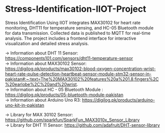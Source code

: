 # Stress-Identification-IIOT-Project
Stress Identification Using IIOT integrates MAX30102 for heart rate monitoring, DHT11 for temperature sensing, and HC-05 Bluetooth module for data transmission. Collected data is published to MQTT for real-time analysis. The project includes a frontend interface for interactive visualization and detailed stress analysis.

-> Information about DHT 11 Sensor: https://components101.com/sensors/dht11-temperature-sensor  
-> Information about MAX30102 Sensor: https://digilog.pk/products/max30102-blood-oxygen-concentration-wrist-heart-rate-pulse-detection-heartbeat-sensor-module-stm32-sensor-in-pakistan#:~:text=The%20MAX30102%20features%20a%201.8,fingers%2C%20earlobe%2C%20and%20wrist.  
-> Information about HC - 05 Bluetooth Module : https://digilog.pk/products/05-bluetooth-module-pakistan  
-> Information about Arduino Uno R3: https://digilog.pk/products/arduino-uno-kit-in-pakistan  

-> Library for MAX 30102 Sensor: https://github.com/sparkfun/SparkFun_MAX3010x_Sensor_Library  
-> Library for DHT 11 Sensor: https://github.com/adafruit/DHT-sensor-library  
